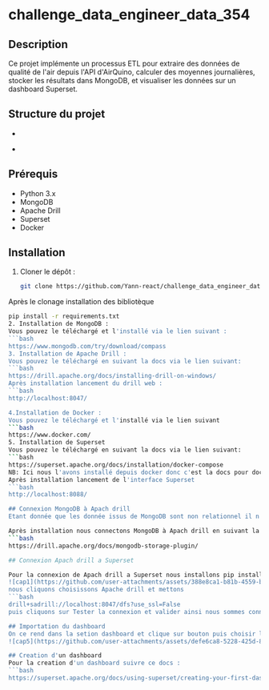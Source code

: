 # challenge_data_engineer_data_354

## Description
Ce projet implémente un processus ETL pour extraire des données de qualité de l'air depuis l'API d'AirQuino, calculer des moyennes journalières, stocker les résultats dans MongoDB, et visualiser les données sur un dashboard Superset.

## Structure du projet
- ```bash etl/ : les scripts etl
- ```bash dashboard/ : le dashboard superset exporté
  
## Prérequis
- Python 3.x
- MongoDB
- Apache Drill
- Superset
- Docker

## Installation
1. Cloner le dépôt :
   ```bash
   git clone https://github.com/Yann-react/challenge_data_engineer_data_354.git
Après le clonage installation des bibliotèque
   ```bash
   pip install -r requirements.txt
2. Installation de MongoDB :
Vous pouvez le téléchargé et l'installé via le lien suivant :
   ```bash
   https://www.mongodb.com/try/download/compass
3. Installation de Apache Drill :
Vous pouvez le téléchargé en suivant la docs via le lien suivant:
   ```bash
   https://drill.apache.org/docs/installing-drill-on-windows/
Après installation lancement du drill web :
   ```bash
   http://localhost:8047/

4.Installation de Docker :
Vous pouvez le téléchargé et l'installé via le lien suivant 
   ```bash
   https://www.docker.com/
5. Installation de Superset
Vous pouvez le téléchargé en suivant la docs via le lien suivant:
   ```bash
   https://superset.apache.org/docs/installation/docker-compose
NB: Ici nous l'avons installé depuis docker donc c'est la docs pour docker qui a été fournit
Après installation lancement de l'interface Superset
   ```bash
   http://localhost:8088/

## Connexion MongoDB à Apach drill
Etant donnée que les donnée issus de MongoDB sont non relationnel il n'est pas possible de faire de la visualisation de ces donnée depuis Superset de cet fait nous passons par Apach drill qui permet de convertir et stocker les donnée non relationnel en relationnel ainsi nous pourrions faire le dashboard .

Après installation nous connectons MongoDB à Apach drill en suivant la docs suivant :
```bash
   https://drill.apache.org/docs/mongodb-storage-plugin/

## Connexion Apach drill a Superset

Pour la connexion de Apach drill a Superset nous installons pip install sqlalchemy-drill dans le dossier cloner de superset lors de son installation après cela nous nous rendons sur l'interface SuperSet dans la section Data puis create "dataset" 
![cap1](https://github.com/user-attachments/assets/388e8ca1-b81b-4559-b1dc-9b70d3c033db)
nous cliquons choisissons Apache drill et mettons
   ```bash
   drill+sadrill://localhost:8047/dfs?use_ssl=False
puis cliquons sur Tester la connexion et valider ainsi nous sommes connecté a Apach drill

## Importation du dashboard
On ce rend dans la setion dashboard et clique sur bouton puis choisir le fichier compresser dans le repertoire dashboard de notre repot git
![cap5](https://github.com/user-attachments/assets/defe6ca8-5228-425d-8fc1-0be91c637ef3)

## Creation d'un dashboard
Pour la creation d'un dashboard suivre ce docs :
   ```bash
   https://superset.apache.org/docs/using-superset/creating-your-first-dashboard
